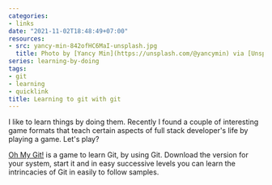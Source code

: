```yaml
---
categories:
- links
date: "2021-11-02T18:48:49+07:00"
resources:
- src: yancy-min-842ofHC6MaI-unsplash.jpg
  title: Photo by [Yancy Min](https://unsplash.com/@yancymin) via [Unsplash](https://unsplash.com/)
series: learning-by-doing
tags:
- git
- learning
- quicklink
title: Learning to git with git
---
```


I like to learn things by doing them. Recently I found a couple of interesting game formats that teach certain aspects of full stack developer's life by playing a game. Let's play?

[Oh My Git!](https://github.com/git-learning-game/oh-my-git) is a game to learn Git, by using Git. Download the version for your system, start it and in easy successive levels you can learn the intrincacies of Git in easily to follow samples.
